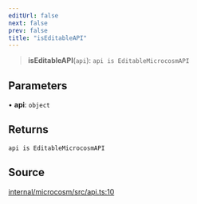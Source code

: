 ```yaml
---
editUrl: false
next: false
prev: false
title: "isEditableAPI"
---
```


> **isEditableAPI**(`api`): `api is EditableMicrocosmAPI`

## Parameters

• **api**: `object`

## Returns

`api is EditableMicrocosmAPI`

## Source

[internal/microcosm/src/api.ts:10](https://github.com/nodenogg-in/alpha-p2p/blob/bd4a66e/internal/microcosm/src/api.ts#L10)

